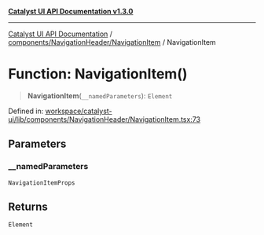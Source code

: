 [**Catalyst UI API Documentation v1.3.0**](../../../../README.md)

---

[Catalyst UI API Documentation](../../../../README.md) / [components/NavigationHeader/NavigationItem](../README.md) / NavigationItem

# Function: NavigationItem()

> **NavigationItem**(`__namedParameters`): `Element`

Defined in: [workspace/catalyst-ui/lib/components/NavigationHeader/NavigationItem.tsx:73](https://github.com/TheBranchDriftCatalyst/catalyst-ui/blob/main/lib/components/NavigationHeader/NavigationItem.tsx#L73)

## Parameters

### \_\_namedParameters

`NavigationItemProps`

## Returns

`Element`
